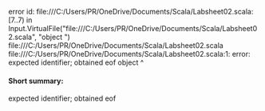 error id: file:///C:/Users/PR/OneDrive/Documents/Scala/Labsheet02.scala:[7..7) in Input.VirtualFile("file:///C:/Users/PR/OneDrive/Documents/Scala/Labsheet02.scala", "object ")
file:///C:/Users/PR/OneDrive/Documents/Scala/Labsheet02.scala
file:///C:/Users/PR/OneDrive/Documents/Scala/Labsheet02.scala:1: error: expected identifier; obtained eof
object 
       ^
#### Short summary: 

expected identifier; obtained eof